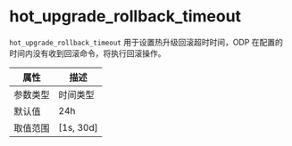 # hot_upgrade_rollback_timeout

`hot_upgrade_rollback_timeout` 用于设置热升级回滚超时时间，ODP 在配置的时间内没有收到回滚命令，将执行回滚操作。

|  属性    | 描述     |
|----------|---------|
| 参数类型 |   时间类型      |
| 默认值   | 24h     |
| 取值范围 | [1s, 30d]  |
